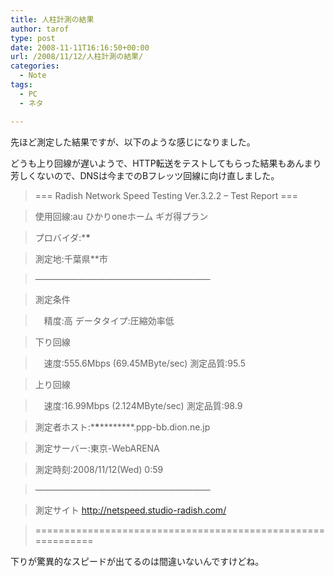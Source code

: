 ```yaml
---
title: 人柱計測の結果
author: tarof
type: post
date: 2008-11-11T16:16:50+00:00
url: /2008/11/12/人柱計測の結果/
categories:
  - Note
tags:
  - PC
  - ネタ

---
```

先ほど測定した結果ですが、以下のような感じになりました。
  
どうも上り回線が遅いようで、HTTP転送をテストしてもらった結果もあんまり芳しくないので、DNSは今までのBフレッツ回線に向け直しました。

> === Radish Network Speed Testing Ver.3.2.2 &#8211; Test Report ===
  
> 使用回線:au ひかりoneホーム ギガ得プラン
  
> プロバイダ:\***\***
  
> 測定地:千葉県**市
  
> &#8212;&#8212;&#8212;&#8212;&#8212;&#8212;&#8212;&#8212;&#8212;&#8212;&#8212;&#8212;&#8212;&#8212;&#8212;&#8212;&#8212;&#8212;&#8212;&#8212;
  
> 測定条件
  
> 　精度:高 データタイプ:圧縮効率低
  
> 下り回線
  
> 　速度:555.6Mbps (69.45MByte/sec) 測定品質:95.5
  
> 上り回線
  
> 　速度:16.99Mbps (2.124MByte/sec) 測定品質:98.9
  
> 測定者ホスト:\***\***\***\*****.ppp-bb.dion.ne.jp
  
> 測定サーバー:東京-WebARENA
  
> 測定時刻:2008/11/12(Wed) 0:59
  
> &#8212;&#8212;&#8212;&#8212;&#8212;&#8212;&#8212;&#8212;&#8212;&#8212;&#8212;&#8212;&#8212;&#8212;&#8212;&#8212;&#8212;&#8212;&#8212;&#8212;
  
> 測定サイト http://netspeed.studio-radish.com/
  
> ============================================================

下りが驚異的なスピードが出てるのは間違いないんですけどね。